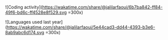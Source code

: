 ![Coding activity](https://wakatime.com/share/@jalilarfaoui/6b7ba842-ff84-49f6-bd6c-ff4528e8f529.svg =300x)

![Languages used last year](https://wakatime.com/share/@jalilarfaoui/5e44cad3-dd44-4393-b3e6-8ab9abc6d174.svg =300x)
